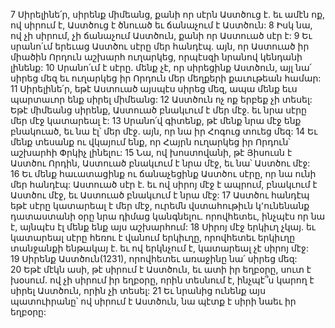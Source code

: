 7 Սիրելինե՛ր, սիրենք միմեանց, քանի որ սէրն Աստծուց է. եւ ամէն ոք, ով սիրում է, Աստծուց է ծնուած եւ ճանաչում է Աստծուն: 8 Իսկ նա, ով չի սիրում, չի ճանաչում Աստծուն, քանի որ Աստուած սէր է: 9 Եւ սրանո՛ւմ երեւաց Աստծու սէրը մեր հանդէպ. այն, որ Աստուած իր միածին Որդուն աշխարհ ուղարկեց, որպէսզի նրանով կենդանի լինենք: 10 Սրանո՛ւմ է սէրը. մենք չէ, որ սիրեցինք Աստծուն, այլ նա՛ սիրեց մեզ եւ ուղարկեց իր Որդուն մեր մեղքերի քաւութեան համար: 11 Սիրելինե՛ր, եթէ Աստուած այսպէս սիրեց մեզ, ապա մենք եւս պարտաւոր ենք սիրել միմեանց:
12 Աստծուն ոչ ոք երբեք չի տեսել: Եթէ միմեանց սիրենք, Աստուած բնակւում է մեր մէջ. եւ նրա սէրը մեր մէջ կատարեալ է: 13 Սրանո՛վ գիտենք, թէ մենք նրա մէջ ենք բնակուած, եւ նա էլ՝ մեր մէջ. այն, որ նա իր Հոգուց տուեց մեզ: 14 Եւ մենք տեսանք ու վկայում ենք, որ Հայրն ուղարկեց իր Որդուն՝ աշխարհի Փրկիչ լինելու: 15 Նա, ով խոստովանի, թէ Յիսուսն է Աստծու Որդին, Աստուած բնակւում է նրա մէջ, եւ նա՝ Աստծու մէջ: 16 Եւ մենք հաւատացինք ու ճանաչեցինք Աստծու սէրը, որ նա ունի մեր հանդէպ: Աստուած սէր է. եւ ով սիրոյ մէջ է ապրում, բնակւում է Աստծու մէջ, եւ Աստուած բնակւում է նրա մէջ: 17 Աստծու հանդէպ եթէ սէրը կատարեալ է մեր մէջ, ուրեմն վստահութիւն կ՚ունենանք դատաստանի օրը նրա դիմաց կանգնելու. որովհետեւ, ինչպէս որ նա է, այնպէս էլ մենք ենք այս աշխարհում: 18 Սիրոյ մէջ երկիւղ չկայ. եւ կատարեալ սէրը հեռու է վանում երկիւղը, որովհետեւ երկիւղը տանջանքի ենթակայ է. եւ ով երկնչում է, կատարեալ չէ սիրոյ մէջ: 19 Սիրենք Աստծուն(1231), որովհետեւ առաջինը նա՛ սիրեց մեզ: 20 Եթէ մէկն ասի, թէ սիրում է Աստծուն, եւ ատի իր եղբօրը, սուտ է խօսում. ով չի սիրում իր եղբօրը, որին տեսնում է, ինչպէ՞ս կարող է սիրել Աստծուն, որին չի տեսել: 21 Եւ նրանից ունենք այս պատուիրանը՝ ով սիրում է Աստծուն, նա պէտք է սիրի նաեւ իր եղբօրը:
